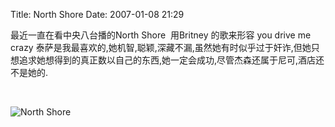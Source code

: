 Title: North Shore
Date: 2007-01-08 21:29

<p> </p> 
<p>最近一直在看中央八台播的North Shore&nbsp; 用Britney 的歌来形容 you drive me crazy 泰萨是我最喜欢的,她机智,聪颖,深藏不漏,虽然她有时似乎过于奸诈,但她只想追求她想得到的真正数以自己的东西,她一定会成功,尽管杰森还属于尼可,酒店还不是她的.</p> 
<p>&nbsp;</p> 
<p><img src="http://img.bimg.126.net/photo/o9w3Oai5JAL61vzhKHV80Q==/4304033868882644832.jpg"  real_src=""  alt="North&nbsp;Shore"  title="North&nbsp;Shore"  /></p> 
<p>&nbsp;</p>
